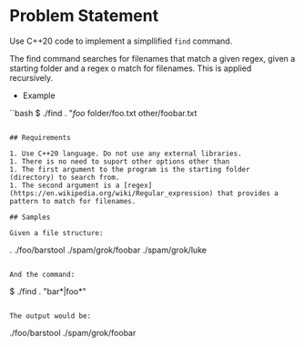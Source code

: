 # Problem Statement

Use C++20 code to implement a simpllified `find` command.

The find command searches for filenames that match a given regex, given a starting folder and a regex o match for filenames. This is applied recursively.

* Example

``bash
$ ./find . "*foo*
folder/foo.txt
other/foobar.txt
```

## Requirements

1. Use C++20 language. Do not use any external libraries.
1. There is no need to suport other options other than
1. The first argument to the program is the starting folder (directory) to search from.
1. The second argument is a [regex](https://en.wikipedia.org/wiki/Regular_expression) that provides a pattern to match for filenames.

## Samples

Given a file structure:

```
.
./foo/barstool
./spam/grok/foobar
./spam/grok/luke
```

And the command:

```
$ ./find . "bar*|foo*"
```

The output would be:

```
./foo/barstool
./spam/grok/foobar
```



